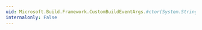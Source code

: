 ```yaml
---
uid: Microsoft.Build.Framework.CustomBuildEventArgs.#ctor(System.String,System.String,System.String,System.DateTime)
internalonly: False
---
```

